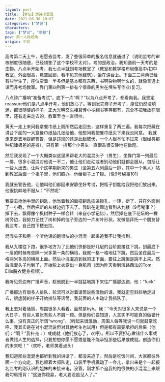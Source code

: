 ```yaml
---
layout: post
title: 【梦记】劝诫小混混
date: 2021-06-30 10:07
categories: ["梦记"]
characters: 
tags: ["梦记", "草稿"]
pov: 第一人称视角
origin: 个站
---
```


高考第二天上午，志愿去监考，发了些很简单的报名信息就通过了（说明监考的审核制度很随便，已经铺垫了这个学校不太对）。考的是政治，我知道前一天考的是生物。八点半开始考，我七点半就到考场教室了（教室和教学楼布局像高中/初中教室，外面很高，悬空回廊，看不见其他建筑），坐在讲台上。下面三三两两已经有些学生了，座位空着一半多但是基本都有东西，书啊杂物啊什么的，就像普通上课而非考场教室。靠门第四列第一排有个很乖的男生在埋头写作业/复习。

八点钟广播响“准备考试”，底下一片“啊？”以为八点开考了，都看向我。我坚定reassure他们是八点半开考，他们放心了。等到发完卷子开考了，座位仍然没填满，都很随便的样子，正大光明交头接耳传小抄翻书等等都有，完全不把我放在眼里，还有走来走去的，教室里也一直很吵。

黄天一走上来问我拿餐巾纸上厕所然后走回去，这样重复了两三遍。我每次把藏在讲台下面的一大盒餐巾纸抽几张给他，他想问我把餐巾纸买下来我没同意。
我就走来走去地提醒警告，但是违规的还是此起彼伏，一个人根本忙不过来（很经典那种纪律极差的差校），只有第一排那个小男生一直很乖很安静地在做题。

然后我发现了一个大概类似这里黑帮老大的混混头子（男生），坐靠门第一列最后一排，很多小混混对他说一不二，他让他们走动或者别动他们就都会服从，包括让一些人出去、让两个这学期新来的男生（坐第五六列最后一排，其中一个黑人）站到教室后面一个柜子里，他们照办。他给柜子上了锁。（像9号秘事101）

我就去警告他，让他叫他们都回来安静坐好考试，把柜子钥匙给我把他们放出来。他很挑衅地不服从：“不然呢”

我要去抢他手里的钥匙，他当着我的面把钥匙插进锁孔，一转，断了，只在外面剩了一小截，然后把断的从楼边扔下去了。我趴在走廊边看到从九楼（9号秘事？）掉下去，飘得像个枫树种子一样会转（来自小学记忆），然后掉在底下花坛的一棵树旁边，我努力记住了树和掉的位子旁边的一片树叶形状。发微信拜托一个朋友替我监考，自己跑下楼去捡。

混混头子和另一个听他话的跑很快的小混混一起来追我不让我捡到。

我从九楼往下跑，很多地方为了比他们快都是好几层的台阶直接往下跳，到最底下一层的时候有些隔一米多第一条的横档，我就一格一格地往下跳，然后坐在最后一格两米多高的横档上面。然后小混混追到我的正下面，要往上跳但是跳不上来。然后混混头子也到了，开始脱上衣露出一身肌肉（因为昨天看到演路西法的Tom Ellis脱衣健身视频）。

我听见旁边有广播声音，趁他脱到一半就猛地跳下来往广播那边跑，他：“fuck”

广播那边有很多人排队，轮流可以对着话筒说些激励的话，我就歪歪斜斜地走过去，很虚弱的样子开始排队等话筒，我前面的人主动让我插队了。

我上去对着话筒，周围很多人看着，面前是byh。我：“今天对很多人来说是一个大日子，有些人紧张有些人不屑一顾。但是你们要知道，人其实不可能真的做错什么事，没有真正的所谓“wrong”。（听起来很激励，周围人每等我说一句就鼓掌欢呼，我其实是在对小混混说但对其他考生也试用）但是都有需要承担的后果（他们：“啊？”我补充：）或成就（他们放心了，欢呼）。所以不要担心做错什么事或者做错人生的选择，只要想想你愿不愿或是能不能承担那些后果或成就。创造你们的未来吧！”（欢呼，老师笑着点头）

我知道那些混混也都听到我的讲话了，都没来追了。然后是吃饭时间，大家都往外面一个方向走，我也顺着大部队走，口袋里手机震动了一会儿，拿出来是个一起报名监考的刚认识的姐妹的未接来电，没管。刚才那个追我的跑很快的小混混上来跟我勾肩搭背：“这波你稳赢，老大要没脸见人了。”

